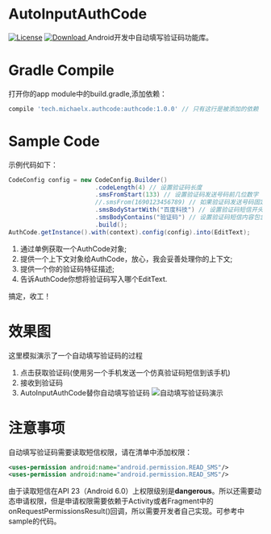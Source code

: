 # AutoInputAuthCode
[![License](https://img.shields.io/badge/license-Apache%202-green.svg)](https://www.apache.org/licenses/LICENSE-2.0)
[![Download](https://api.bintray.com/packages/xiong-it/maven/AutoInputAuthCode/images/download.svg) ](https://bintray.com/xiong-it/maven/AutoInputAuthCode/_latestVersion)
Android开发中自动填写验证码功能库。

# Gradle Compile
打开你的app module中的build.gradle,添加依赖：
```groovy
compile 'tech.michaelx.authcode:authcode:1.0.0' // 只有这行是被添加的依赖
```

# Sample Code
示例代码如下：
```java
CodeConfig config = new CodeConfig.Builder()
                        .codeLength(4) // 设置验证码长度
                        .smsFromStart(133) // 设置验证码发送号码前几位数字
                        //.smsFrom(1690123456789) // 如果验证码发送号码固定，则可以设置验证码发送完整号码
                        .smsBodyStartWith("百度科技") // 设置验证码短信开头文字
                        .smsBodyContains("验证码") // 设置验证码短信内容包含文字
                        .build();
AuthCode.getInstance().with(context).config(config).into(EditText);
```
1. 通过单例获取一个AuthCode对象;
2. 提供一个上下文对象给AuthCode，放心，我会妥善处理你的上下文;
3. 提供一个你的验证码特征描述;
4. 告诉AuthCode你想将验证码写入哪个EditText.

搞定，收工！

# 效果图
这里模拟演示了一个自动填写验证码的过程
1. 点击获取验证码(使用另一个手机发送一个仿真验证码短信到该手机)
2. 接收到验证码
3. AutoInputAuthCode替你自动填写验证码
![自动填写验证码演示](http://oler3nq5z.bkt.clouddn.com/authcode.gif)


# 注意事项
自动填写验证码需要读取短信权限，请在清单中添加权限：
```xml
<uses-permission android:name="android.permission.READ_SMS"/>
<uses-permission android:name="android.permission.READ_SMS"/>
```

由于读取短信在API 23（Android 6.0）上权限级别是**dangerous**。所以还需要动态申请权限，但是申请权限需要依赖于Activity或者Fragment中的onRequestPermissionsResult()回调，所以需要开发者自己实现。可参考中sample的代码。
